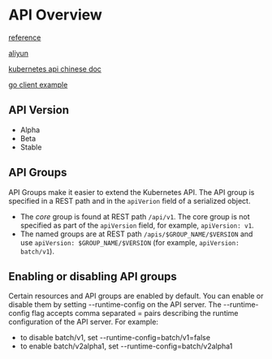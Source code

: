 # API Overview

[reference](https://kubernetes.io/docs/reference/generated/kubernetes-api/v1.18/)

[aliyun](https://zhuanlan.zhihu.com/p/94949824)

[kubernetes api chinese doc](http://docs.kubernetes.org.cn/31.html)

[go client example](https://github.com/kubernetes/client-go/tree/master/examples)

## API Version

- Alpha
- Beta
- Stable

## API Groups

API Groups make it easier to extend the Kubernetes API. The API group is specified in a REST path and in the `apiVerion` field of a serialized object.

- The *core* group is found at REST path `/api/v1`. The core group is not specified as part of the `apiVersion` field, for example, `apiVersion: v1`.
- The named groups are at REST path `/apis/$GROUP_NAME/$VERSION` and use `apiVersion: $GROUP_NAME/$VERSION` (for example, `apiVersion: batch/v1`).

## Enabling or disabling API groups

Certain resources and API groups are enabled by default. You can enable or disable them by setting --runtime-config on the API server. The --runtime-config flag accepts comma separated <key>=<value> pairs describing the runtime configuration of the API server. For example:

- to disable batch/v1, set --runtime-config=batch/v1=false
- to enable batch/v2alpha1, set --runtime-config=batch/v2alpha1

